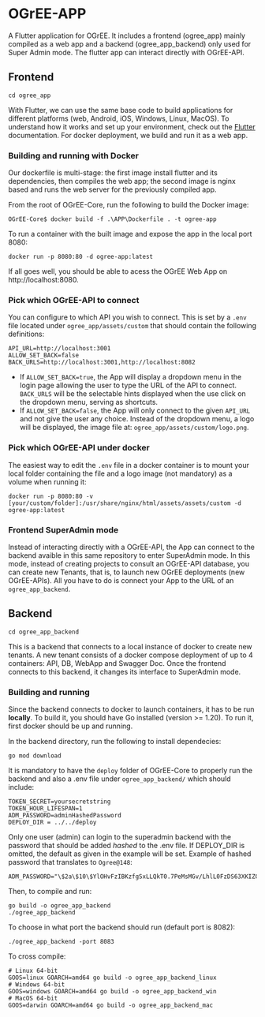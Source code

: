# OGrEE-APP
A Flutter application for OGrEE. It includes a frontend (ogree_app) mainly compiled as a web app and a backend (ogree_app_backend) only used for Super Admin mode. The flutter app can interact directly with OGrEE-API.

## Frontend
```console
cd ogree_app
```
With Flutter, we can use the same base code to build applications for different platforms (web, Android, iOS, Windows, Linux, MacOS). To understand how it works and set up your environment, check out the [Flutter](https://docs.flutter.dev/get-started/install) documentation.  For docker deployment, we build and run it as a web app.

### Building and running with Docker
Our dockerfile is multi-stage: the first image install flutter and its dependencies, then compiles the web app; the second image is nginx based and runs the web server for the previously compiled app.

From the root of OGrEE-Core, run the following to build the Docker image:
```console
OGrEE-Core$ docker build -f .\APP\Dockerfile . -t ogree-app
```

To run a container with the built image and expose the app in the local port 8080:
```console
docker run -p 8080:80 -d ogree-app:latest
```

If all goes well, you should be able to acess the OGrEE Web App on http://localhost:8080.

### Pick which OGrEE-API to connect
You can configure to which API you wish to connect. This is set by a `.env` file located under `ogree_app/assets/custom` that should contain the following definitions:
```
API_URL=http://localhost:3001
ALLOW_SET_BACK=false
BACK_URLS=http://localhost:3001,http://localhost:8082
```

- If `ALLOW_SET_BACK=true`, the App will display a dropdown menu in the login page allowing the user to type the URL of the API to connect. `BACK_URLS` will be the selectable hints displayed when the use click on the dropdown menu, serving as shortcuts.
- If `ALLOW_SET_BACK=false`, the App will only connect to the given `API_URL` and not give the user any choice. Instead of the dropdown menu, a logo will be displayed, the image file at: `ogree_app/assets/custom/logo.png`.

### Pick which OGrEE-API under docker
The easiest way to edit the `.env` file in a docker container is to mount your local folder containing the file and a logo image (not mandatory) as a volume when running it:
```
docker run -p 8080:80 -v [your/custom/folder]:/usr/share/nginx/html/assets/assets/custom -d ogree-app:latest
```

### Frontend SuperAdmin mode
Instead of interacting directly with a OGrEE-API, the App can connect to the backend avaible in this same repository to enter SuperAdmin mode. In this mode, instead of creating projects to consult an OGrEE-API database, you can create new Tenants, that is, to launch new OGrEE deployments (new OGrEE-APIs). All you have to do is connect your App to the URL of an `ogree_app_backend`. 

## Backend
```console
cd ogree_app_backend
```
This is a backend that connects to a local instance of docker to create new tenants. A new tenant consists of a docker compose deployment of up to 4 containers: API, DB, WebApp and Swagger Doc. Once the frontend connects to this backend, it changes its interface to SuperAdmin mode.  

### Building and running
Since the backend connects to docker to launch containers, it has to be run **locally**. To build it, you should have Go installed (version >= 1.20). To run it, first docker should be up and running.

In the backend directory, run the following to install dependecies:
```console
go mod download
```

It is mandatory to have the `deploy` folder of OGrEE-Core to properly run the backend and also a .env file under `ogree_app_backend/` which should include:
```
TOKEN_SECRET=yoursecretstring
TOKEN_HOUR_LIFESPAN=1
ADM_PASSWORD=adminHashedPassword
DEPLOY_DIR = ../../deploy
```

Only one user (admin) can login to the superadmin backend with the password that should be added *hashed* to the .env file. If DEPLOY_DIR is omitted, the default as given in the example will be set. Example of hashed password that translates to `Ogree@148`:
```
ADM_PASSWORD="\$2a\$10\$YlOHvFzIBKzfgSxLLQkT0.7PeMsMGv/LhlL0FzDS63XKIZCCDRvim"
```

Then, to compile and run:
```console
go build -o ogree_app_backend
./ogree_app_backend
```

To choose in what port the backend should run (default port is 8082):
```
./ogree_app_backend -port 8083
```

To cross compile:
```console
# Linux 64-bit
GOOS=linux GOARCH=amd64 go build -o ogree_app_backend_linux
# Windows 64-bit
GOOS=windows GOARCH=amd64 go build -o ogree_app_backend_win
# MacOS 64-bit
GOOS=darwin GOARCH=amd64 go build -o ogree_app_backend_mac
```